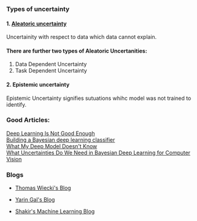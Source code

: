 ### Types of uncertainty
#### 1. [Aleatoric uncertainty ](https://www.merriam-webster.com/dictionary/aleatoric)  
Uncertainity with respect to data which data cannot explain.  
#### There are further two types of Aleatoric Uncertanities:  
1. Data Dependent Uncertainty
2. Task Dependent Uncertainty

#### 2. Epistemic uncertainty
Epistemic Uncertainty signifies sutuations whihc model was not trained to identify.



### Good Articles:
[Deep Learning Is Not Good Enough](https://alexgkendall.com/computer_vision/bayesian_deep_learning_for_safe_ai/)  
[Building a Bayesian deep learning classifier](https://medium.com/towards-data-science/building-a-bayesian-deep-learning-classifier-ece1845bc09)  
[What My Deep Model Doesn't Know](http://mlg.eng.cam.ac.uk/yarin/blog_3d801aa532c1ce.html)  
[What Uncertainties Do We Need in Bayesian Deep Learning
for Computer Vision](https://arxiv.org/pdf/1703.04977.pdf)

### Blogs

- [Thomas Wiecki's Blog](http://twiecki.github.io/)

- [Yarin Gal's Blog](http://mlg.eng.cam.ac.uk/yarin/blog.html)

- [Shakir's Machine Learning Blog](http://blog.shakirm.com/)

  ​